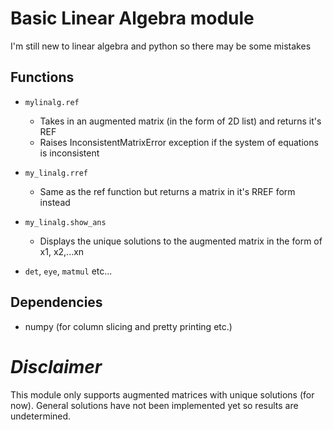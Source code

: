 # Basic Linear Algebra module

I'm still new to linear algebra and python so there may be some mistakes

## Functions

*   `mylinalg.ref`
    *   Takes in an augmented matrix (in the form of 2D list) and returns it's REF
    *   Raises InconsistentMatrixError exception if the system of equations is inconsistent

*   `my_linalg.rref`
    *   Same as the ref function but returns a matrix in it's RREF form instead

*   `my_linalg.show_ans`
    *   Displays the unique solutions to the augmented matrix in the form of x1, x2,...xn

*   `det`, `eye`, `matmul` etc...

## Dependencies

*   numpy (for column slicing and pretty printing etc.)

# *Disclaimer*

This module only supports augmented matrices with unique solutions (for now).
General solutions have not been implemented yet so results are undetermined.

